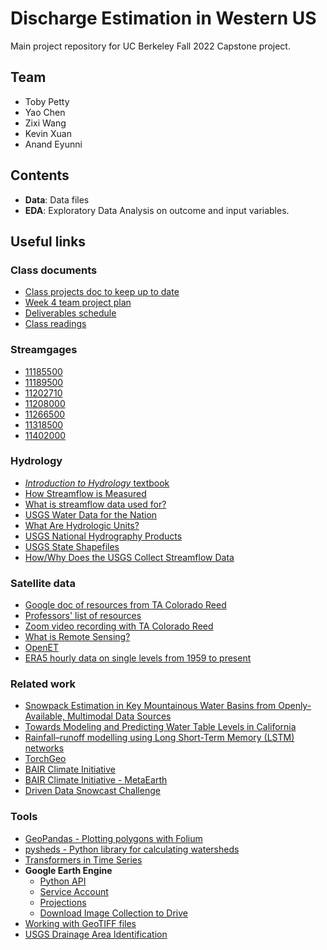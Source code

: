 #  Discharge Estimation in Western US

Main project repository for UC Berkeley Fall 2022 Capstone project.

## Team

* Toby Petty
* Yao Chen
* Zixi Wang
* Kevin Xuan
* Anand Eyunni

## Contents

* __Data__: Data files
* __EDA__: Exploratory Data Analysis on outcome and input variables.

## Useful links

### Class documents

* [Class projects doc to keep up to date](https://docs.google.com/document/d/1LBM29ygvnNxYweuMhWh08fNtYtXCTP49gnXhdLb99wQ/edit?pli=1)
* [Week 4 team project plan](https://docs.google.com/document/d/1Qak9mXSkFQAeHKkSVHOWZ2kBlKRn31ycUrY6lt2gMjo/edit#)
* [Deliverables schedule](https://docs.google.com/document/d/1CWLP_c4wEdrYaAs8mT3jkurGmQO50WAOvU2H-OGuPIU/edit)
* [Class readings](https://docs.google.com/document/d/1KXirHpMz3D0WAwnwFvdO07wTHc-pEa3-EGJJQ5yrFiw/edit#heading=h.k5pp898cixi4)

### Streamgages
* [11185500](https://waterdata.usgs.gov/nwis/inventory?agency_code=USGS&site_no=11185500)
* [11189500](https://waterdata.usgs.gov/nwis/inventory?agency_code=USGS&site_no=11189500)
* [11202710](https://waterdata.usgs.gov/nwis/inventory?agency_code=USGS&site_no=11202710)
* [11208000](https://waterdata.usgs.gov/nwis/inventory?agency_code=USGS&site_no=11208000)
* [11266500](https://waterdata.usgs.gov/nwis/inventory?agency_code=USGS&site_no=11266500)
* [11318500](https://waterdata.usgs.gov/nwis/inventory?agency_code=USGS&site_no=11318500)
* [11402000](https://waterdata.usgs.gov/nwis/inventory?agency_code=USGS&site_no=11402000)

### Hydrology

* [_Introduction to Hydrology_ textbook](https://margulis-group.github.io/teaching/)
* [How Streamflow is Measured](https://www.usgs.gov/special-topics/water-science-school/science/how-streamflow-measured)
* [What is streamflow data used for?](https://www.usgs.gov/special-topics/water-science-school/science/uses-streamflow-information)
* [USGS Water Data for the Nation](https://waterdata.usgs.gov/nwis/)
* [What Are Hydrologic Units?](https://water.usgs.gov/GIS/huc.html)
* [USGS National Hydrography Products](https://www.usgs.gov/national-hydrography/access-national-hydrography-products)
* [USGS State Shapefiles](https://prd-tnm.s3.amazonaws.com/index.html?prefix=StagedProducts/Hydrography/NHD/State/Shape/)
* [How/Why Does the USGS Collect Streamflow Data](https://www.usgs.gov/centers/dakota-water-science-center/howwhy-does-usgs-collect-streamflow-data)

### Satellite data

* [Google doc of resources from TA Colorado Reed](https://docs.google.com/document/d/1UYxjAyhIkgTUiOCvRwsWo-JBV9y0jmHluC0zWqU5M-Q/edit)
* [Professors' list of resources](https://docs.google.com/document/d/1f5q4R9SzMGcB734Oyqxy1ErVIpIZs1eCkHz0uaiqY4c/edit)
* [Zoom video recording with TA Colorado Reed](https://zoom.us/rec/play/LeGfgLJw4m33wnZFp5kqTWBikPFPYOAUOWMY62D2cGHgEOc5kE_5jd4ADvH9E4V3AacB9WWEOY1-jn8e.wMqvTPDgHHiK_d3o)
* [What is Remote Sensing?](https://www.earthdata.nasa.gov/learn/backgrounders/remote-sensing)
* [OpenET](https://openetdata.org/)
* [ERA5 hourly data on single levels from 1959 to present](https://cds.climate.copernicus.eu/cdsapp#!/dataset/reanalysis-era5-single-levels?tab=overview)

### Related work

* [Snowpack Estimation in Key Mountainous Water Basins from Openly-Available, Multimodal Data Sources](https://arxiv.org/pdf/2208.04246.pdf)
* [Towards Modeling and Predicting Water Table Levels in California](https://github.com/eddie-a-salinas/CA-Hydrology-W210-SP2022/blob/main/Towards%20Modeling%20and%20Predicting%20Water%20Table%20Levels%20in%20California.pdf)
* [Rainfall–runoff modelling using Long Short-Term Memory (LSTM) networks](https://hess.copernicus.org/articles/22/6005/2018/)
* [TorchGeo](https://github.com/microsoft/torchgeo)
* [BAIR Climate Initiative](https://data.berkeley.edu/news/new-uc-berkeley-initiative-uses-ai-research-solve-climate-problems)
* [BAIR Climate Initiative - MetaEarth](https://github.com/bair-climate-initiative/metaearth)
* [Driven Data Snowcast Challenge](https://drivendata.co/blog/swe-winners)

### Tools

* [GeoPandas - Plotting polygons with Folium](https://geopandas.org/en/stable/gallery/polygon_plotting_with_folium.html)
* [pysheds - Python library for calculating watersheds](https://github.com/mdbartos/pysheds)
* [Transformers in Time Series](https://github.com/qingsongedu/time-series-transformers-review)
* **Google Earth Engine**
  * [Python API](https://developers.google.com/earth-engine/tutorials/community/intro-to-python-api)
  * [Service Account](https://developers.google.com/earth-engine/guides/service_account)
  * [Projections](https://developers.google.com/earth-engine/guides/projections)
  * [Download Image Collection to Drive](https://stackoverflow.com/questions/67289225/download-image-from-google-earth-engine-imagecollection-to-drive)
* [Working with GeoTIFF files](https://towardsdatascience.com/reading-and-visualizing-geotiff-images-with-python-8dcca7a74510)
* [USGS Drainage Area Identification](https://streamstats.usgs.gov/ss/)
